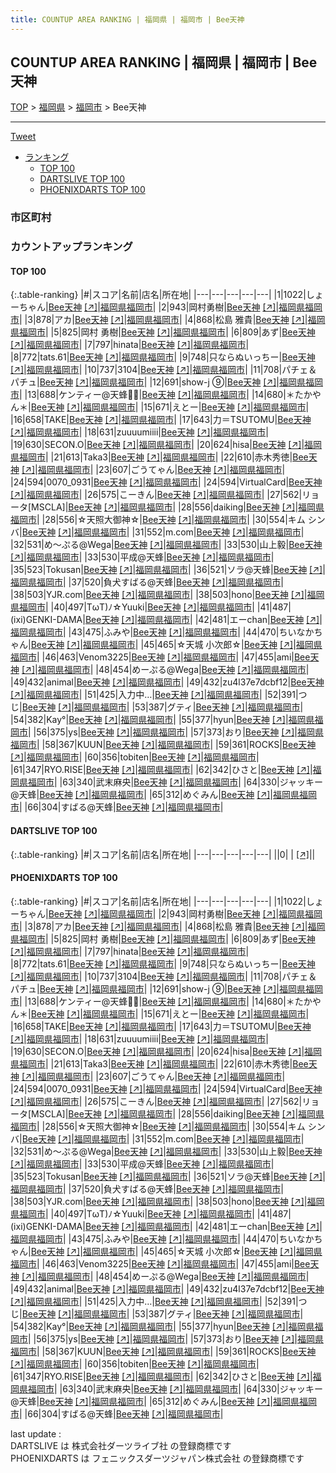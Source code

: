 ```yaml
---
title: COUNTUP AREA RANKING | 福岡県 | 福岡市 | Bee天神
---
```

## COUNTUP AREA RANKING | 福岡県 | 福岡市 | Bee天神

[TOP](/darts/rank/) > [福岡県](/darts/rank/福岡県/) > [福岡市](/darts/rank/福岡県/福岡市/) > Bee天神

___

<a href="https://twitter.com/share?ref_src=twsrc%5Etfw" data-text="COUNTUP AREA RANKING | 福岡県福岡市Bee天神" class="twitter-share-button" data-hashtags="DARTSLIVE,PHOENIXDARTS,darts,ダーツ" data-show-count="false">Tweet</a>

* [ランキング](#カウントアップランキング)
    * [TOP 100](#top-100)
    * [DARTSLIVE TOP 100](#dartslive-top-100)
    * [PHOENIXDARTS TOP 100](#phoenixdarts-top-100)

### 市区町村

<ul>

</ul>

### カウントアップランキング

#### TOP 100



{:.table-ranking}
|#|スコア|名前|店名|所在地|
|---|---|---|---|---|
|1|1022|<span class="rank-name-pd">しょーちゃん</span>|<a href="/darts/rank/shops/89071.html">Bee天神</a> <a href="https://vs.phoenixdarts.com/jp/shop/shopDetailInfo/s_89071?s_seq=89071">[↗]</a>|<a href="/darts/rank/福岡県/福岡市">福岡県福岡市</a>|
|2|943|<span class="rank-name-pd">岡村勇樹</span>|<a href="/darts/rank/shops/89071.html">Bee天神</a> <a href="https://vs.phoenixdarts.com/jp/shop/shopDetailInfo/s_89071?s_seq=89071">[↗]</a>|<a href="/darts/rank/福岡県/福岡市">福岡県福岡市</a>|
|3|878|<span class="rank-name-pd">アカ</span>|<a href="/darts/rank/shops/89071.html">Bee天神</a> <a href="https://vs.phoenixdarts.com/jp/shop/shopDetailInfo/s_89071?s_seq=89071">[↗]</a>|<a href="/darts/rank/福岡県/福岡市">福岡県福岡市</a>|
|4|868|<span class="rank-name-pd">松島 雅貴</span>|<a href="/darts/rank/shops/89071.html">Bee天神</a> <a href="https://vs.phoenixdarts.com/jp/shop/shopDetailInfo/s_89071?s_seq=89071">[↗]</a>|<a href="/darts/rank/福岡県/福岡市">福岡県福岡市</a>|
|5|825|<span class="rank-name-pd">岡村 勇樹</span>|<a href="/darts/rank/shops/89071.html">Bee天神</a> <a href="https://vs.phoenixdarts.com/jp/shop/shopDetailInfo/s_89071?s_seq=89071">[↗]</a>|<a href="/darts/rank/福岡県/福岡市">福岡県福岡市</a>|
|6|809|<span class="rank-name-pd">あず</span>|<a href="/darts/rank/shops/89071.html">Bee天神</a> <a href="https://vs.phoenixdarts.com/jp/shop/shopDetailInfo/s_89071?s_seq=89071">[↗]</a>|<a href="/darts/rank/福岡県/福岡市">福岡県福岡市</a>|
|7|797|<span class="rank-name-pd">hinata</span>|<a href="/darts/rank/shops/89071.html">Bee天神</a> <a href="https://vs.phoenixdarts.com/jp/shop/shopDetailInfo/s_89071?s_seq=89071">[↗]</a>|<a href="/darts/rank/福岡県/福岡市">福岡県福岡市</a>|
|8|772|<span class="rank-name-pd">tats.61</span>|<a href="/darts/rank/shops/89071.html">Bee天神</a> <a href="https://vs.phoenixdarts.com/jp/shop/shopDetailInfo/s_89071?s_seq=89071">[↗]</a>|<a href="/darts/rank/福岡県/福岡市">福岡県福岡市</a>|
|9|748|<span class="rank-name-pd">只ならぬいっちー</span>|<a href="/darts/rank/shops/89071.html">Bee天神</a> <a href="https://vs.phoenixdarts.com/jp/shop/shopDetailInfo/s_89071?s_seq=89071">[↗]</a>|<a href="/darts/rank/福岡県/福岡市">福岡県福岡市</a>|
|10|737|<span class="rank-name-pd">3104</span>|<a href="/darts/rank/shops/89071.html">Bee天神</a> <a href="https://vs.phoenixdarts.com/jp/shop/shopDetailInfo/s_89071?s_seq=89071">[↗]</a>|<a href="/darts/rank/福岡県/福岡市">福岡県福岡市</a>|
|11|708|<span class="rank-name-pd">パチェ＆パチュ</span>|<a href="/darts/rank/shops/89071.html">Bee天神</a> <a href="https://vs.phoenixdarts.com/jp/shop/shopDetailInfo/s_89071?s_seq=89071">[↗]</a>|<a href="/darts/rank/福岡県/福岡市">福岡県福岡市</a>|
|12|691|<span class="rank-name-pd">show-j ⑨</span>|<a href="/darts/rank/shops/89071.html">Bee天神</a> <a href="https://vs.phoenixdarts.com/jp/shop/shopDetailInfo/s_89071?s_seq=89071">[↗]</a>|<a href="/darts/rank/福岡県/福岡市">福岡県福岡市</a>|
|13|688|<span class="rank-name-pd">ケンティー@天蜂🐝🍯</span>|<a href="/darts/rank/shops/89071.html">Bee天神</a> <a href="https://vs.phoenixdarts.com/jp/shop/shopDetailInfo/s_89071?s_seq=89071">[↗]</a>|<a href="/darts/rank/福岡県/福岡市">福岡県福岡市</a>|
|14|680|<span class="rank-name-pd">＊たかやん＊</span>|<a href="/darts/rank/shops/89071.html">Bee天神</a> <a href="https://vs.phoenixdarts.com/jp/shop/shopDetailInfo/s_89071?s_seq=89071">[↗]</a>|<a href="/darts/rank/福岡県/福岡市">福岡県福岡市</a>|
|15|671|<span class="rank-name-pd">えとー</span>|<a href="/darts/rank/shops/89071.html">Bee天神</a> <a href="https://vs.phoenixdarts.com/jp/shop/shopDetailInfo/s_89071?s_seq=89071">[↗]</a>|<a href="/darts/rank/福岡県/福岡市">福岡県福岡市</a>|
|16|658|<span class="rank-name-pd">TAKE</span>|<a href="/darts/rank/shops/89071.html">Bee天神</a> <a href="https://vs.phoenixdarts.com/jp/shop/shopDetailInfo/s_89071?s_seq=89071">[↗]</a>|<a href="/darts/rank/福岡県/福岡市">福岡県福岡市</a>|
|17|643|<span class="rank-name-pd">力＝TSUTOMU</span>|<a href="/darts/rank/shops/89071.html">Bee天神</a> <a href="https://vs.phoenixdarts.com/jp/shop/shopDetailInfo/s_89071?s_seq=89071">[↗]</a>|<a href="/darts/rank/福岡県/福岡市">福岡県福岡市</a>|
|18|631|<span class="rank-name-pd">zuuuumiiii</span>|<a href="/darts/rank/shops/89071.html">Bee天神</a> <a href="https://vs.phoenixdarts.com/jp/shop/shopDetailInfo/s_89071?s_seq=89071">[↗]</a>|<a href="/darts/rank/福岡県/福岡市">福岡県福岡市</a>|
|19|630|<span class="rank-name-pd">SECON.O</span>|<a href="/darts/rank/shops/89071.html">Bee天神</a> <a href="https://vs.phoenixdarts.com/jp/shop/shopDetailInfo/s_89071?s_seq=89071">[↗]</a>|<a href="/darts/rank/福岡県/福岡市">福岡県福岡市</a>|
|20|624|<span class="rank-name-pd">hisa</span>|<a href="/darts/rank/shops/89071.html">Bee天神</a> <a href="https://vs.phoenixdarts.com/jp/shop/shopDetailInfo/s_89071?s_seq=89071">[↗]</a>|<a href="/darts/rank/福岡県/福岡市">福岡県福岡市</a>|
|21|613|<span class="rank-name-pd">Taka3</span>|<a href="/darts/rank/shops/89071.html">Bee天神</a> <a href="https://vs.phoenixdarts.com/jp/shop/shopDetailInfo/s_89071?s_seq=89071">[↗]</a>|<a href="/darts/rank/福岡県/福岡市">福岡県福岡市</a>|
|22|610|<span class="rank-name-pd">赤木秀徳</span>|<a href="/darts/rank/shops/89071.html">Bee天神</a> <a href="https://vs.phoenixdarts.com/jp/shop/shopDetailInfo/s_89071?s_seq=89071">[↗]</a>|<a href="/darts/rank/福岡県/福岡市">福岡県福岡市</a>|
|23|607|<span class="rank-name-pd">ごうてゃん</span>|<a href="/darts/rank/shops/89071.html">Bee天神</a> <a href="https://vs.phoenixdarts.com/jp/shop/shopDetailInfo/s_89071?s_seq=89071">[↗]</a>|<a href="/darts/rank/福岡県/福岡市">福岡県福岡市</a>|
|24|594|<span class="rank-name-pd">0070_0931</span>|<a href="/darts/rank/shops/89071.html">Bee天神</a> <a href="https://vs.phoenixdarts.com/jp/shop/shopDetailInfo/s_89071?s_seq=89071">[↗]</a>|<a href="/darts/rank/福岡県/福岡市">福岡県福岡市</a>|
|24|594|<span class="rank-name-pd">VirtualCard</span>|<a href="/darts/rank/shops/89071.html">Bee天神</a> <a href="https://vs.phoenixdarts.com/jp/shop/shopDetailInfo/s_89071?s_seq=89071">[↗]</a>|<a href="/darts/rank/福岡県/福岡市">福岡県福岡市</a>|
|26|575|<span class="rank-name-pd">こーきん</span>|<a href="/darts/rank/shops/89071.html">Bee天神</a> <a href="https://vs.phoenixdarts.com/jp/shop/shopDetailInfo/s_89071?s_seq=89071">[↗]</a>|<a href="/darts/rank/福岡県/福岡市">福岡県福岡市</a>|
|27|562|<span class="rank-name-pd">リョータ[MSCLA]</span>|<a href="/darts/rank/shops/89071.html">Bee天神</a> <a href="https://vs.phoenixdarts.com/jp/shop/shopDetailInfo/s_89071?s_seq=89071">[↗]</a>|<a href="/darts/rank/福岡県/福岡市">福岡県福岡市</a>|
|28|556|<span class="rank-name-pd">daiking</span>|<a href="/darts/rank/shops/89071.html">Bee天神</a> <a href="https://vs.phoenixdarts.com/jp/shop/shopDetailInfo/s_89071?s_seq=89071">[↗]</a>|<a href="/darts/rank/福岡県/福岡市">福岡県福岡市</a>|
|28|556|<span class="rank-name-pd">☆天照大御神☆</span>|<a href="/darts/rank/shops/89071.html">Bee天神</a> <a href="https://vs.phoenixdarts.com/jp/shop/shopDetailInfo/s_89071?s_seq=89071">[↗]</a>|<a href="/darts/rank/福岡県/福岡市">福岡県福岡市</a>|
|30|554|<span class="rank-name-pd">キム シンバ</span>|<a href="/darts/rank/shops/89071.html">Bee天神</a> <a href="https://vs.phoenixdarts.com/jp/shop/shopDetailInfo/s_89071?s_seq=89071">[↗]</a>|<a href="/darts/rank/福岡県/福岡市">福岡県福岡市</a>|
|31|552|<span class="rank-name-pd">m.com</span>|<a href="/darts/rank/shops/89071.html">Bee天神</a> <a href="https://vs.phoenixdarts.com/jp/shop/shopDetailInfo/s_89071?s_seq=89071">[↗]</a>|<a href="/darts/rank/福岡県/福岡市">福岡県福岡市</a>|
|32|531|<span class="rank-name-pd">め〜ぷる@Wega</span>|<a href="/darts/rank/shops/89071.html">Bee天神</a> <a href="https://vs.phoenixdarts.com/jp/shop/shopDetailInfo/s_89071?s_seq=89071">[↗]</a>|<a href="/darts/rank/福岡県/福岡市">福岡県福岡市</a>|
|33|530|<span class="rank-name-pd">山上毅</span>|<a href="/darts/rank/shops/89071.html">Bee天神</a> <a href="https://vs.phoenixdarts.com/jp/shop/shopDetailInfo/s_89071?s_seq=89071">[↗]</a>|<a href="/darts/rank/福岡県/福岡市">福岡県福岡市</a>|
|33|530|<span class="rank-name-pd">平成@天蜂</span>|<a href="/darts/rank/shops/89071.html">Bee天神</a> <a href="https://vs.phoenixdarts.com/jp/shop/shopDetailInfo/s_89071?s_seq=89071">[↗]</a>|<a href="/darts/rank/福岡県/福岡市">福岡県福岡市</a>|
|35|523|<span class="rank-name-pd">Tokusan</span>|<a href="/darts/rank/shops/89071.html">Bee天神</a> <a href="https://vs.phoenixdarts.com/jp/shop/shopDetailInfo/s_89071?s_seq=89071">[↗]</a>|<a href="/darts/rank/福岡県/福岡市">福岡県福岡市</a>|
|36|521|<span class="rank-name-pd">ソラ@天蜂</span>|<a href="/darts/rank/shops/89071.html">Bee天神</a> <a href="https://vs.phoenixdarts.com/jp/shop/shopDetailInfo/s_89071?s_seq=89071">[↗]</a>|<a href="/darts/rank/福岡県/福岡市">福岡県福岡市</a>|
|37|520|<span class="rank-name-pd">負犬すばる@天蜂</span>|<a href="/darts/rank/shops/89071.html">Bee天神</a> <a href="https://vs.phoenixdarts.com/jp/shop/shopDetailInfo/s_89071?s_seq=89071">[↗]</a>|<a href="/darts/rank/福岡県/福岡市">福岡県福岡市</a>|
|38|503|<span class="rank-name-pd">YJR.com</span>|<a href="/darts/rank/shops/89071.html">Bee天神</a> <a href="https://vs.phoenixdarts.com/jp/shop/shopDetailInfo/s_89071?s_seq=89071">[↗]</a>|<a href="/darts/rank/福岡県/福岡市">福岡県福岡市</a>|
|38|503|<span class="rank-name-pd">hono</span>|<a href="/darts/rank/shops/89071.html">Bee天神</a> <a href="https://vs.phoenixdarts.com/jp/shop/shopDetailInfo/s_89071?s_seq=89071">[↗]</a>|<a href="/darts/rank/福岡県/福岡市">福岡県福岡市</a>|
|40|497|<span class="rank-name-pd">TωT)ﾉ☆Yuuki</span>|<a href="/darts/rank/shops/89071.html">Bee天神</a> <a href="https://vs.phoenixdarts.com/jp/shop/shopDetailInfo/s_89071?s_seq=89071">[↗]</a>|<a href="/darts/rank/福岡県/福岡市">福岡県福岡市</a>|
|41|487|<span class="rank-name-pd">(ixi)GENKI-DAMA</span>|<a href="/darts/rank/shops/89071.html">Bee天神</a> <a href="https://vs.phoenixdarts.com/jp/shop/shopDetailInfo/s_89071?s_seq=89071">[↗]</a>|<a href="/darts/rank/福岡県/福岡市">福岡県福岡市</a>|
|42|481|<span class="rank-name-pd">エーchan</span>|<a href="/darts/rank/shops/89071.html">Bee天神</a> <a href="https://vs.phoenixdarts.com/jp/shop/shopDetailInfo/s_89071?s_seq=89071">[↗]</a>|<a href="/darts/rank/福岡県/福岡市">福岡県福岡市</a>|
|43|475|<span class="rank-name-pd">ふみや</span>|<a href="/darts/rank/shops/89071.html">Bee天神</a> <a href="https://vs.phoenixdarts.com/jp/shop/shopDetailInfo/s_89071?s_seq=89071">[↗]</a>|<a href="/darts/rank/福岡県/福岡市">福岡県福岡市</a>|
|44|470|<span class="rank-name-pd">ちいなかちゃん</span>|<a href="/darts/rank/shops/89071.html">Bee天神</a> <a href="https://vs.phoenixdarts.com/jp/shop/shopDetailInfo/s_89071?s_seq=89071">[↗]</a>|<a href="/darts/rank/福岡県/福岡市">福岡県福岡市</a>|
|45|465|<span class="rank-name-pd">☆天城  小次郎☆</span>|<a href="/darts/rank/shops/89071.html">Bee天神</a> <a href="https://vs.phoenixdarts.com/jp/shop/shopDetailInfo/s_89071?s_seq=89071">[↗]</a>|<a href="/darts/rank/福岡県/福岡市">福岡県福岡市</a>|
|46|463|<span class="rank-name-pd">Venom3225</span>|<a href="/darts/rank/shops/89071.html">Bee天神</a> <a href="https://vs.phoenixdarts.com/jp/shop/shopDetailInfo/s_89071?s_seq=89071">[↗]</a>|<a href="/darts/rank/福岡県/福岡市">福岡県福岡市</a>|
|47|455|<span class="rank-name-pd">ami</span>|<a href="/darts/rank/shops/89071.html">Bee天神</a> <a href="https://vs.phoenixdarts.com/jp/shop/shopDetailInfo/s_89071?s_seq=89071">[↗]</a>|<a href="/darts/rank/福岡県/福岡市">福岡県福岡市</a>|
|48|454|<span class="rank-name-pd">めーぷる@Wega</span>|<a href="/darts/rank/shops/89071.html">Bee天神</a> <a href="https://vs.phoenixdarts.com/jp/shop/shopDetailInfo/s_89071?s_seq=89071">[↗]</a>|<a href="/darts/rank/福岡県/福岡市">福岡県福岡市</a>|
|49|432|<span class="rank-name-pd">animal</span>|<a href="/darts/rank/shops/89071.html">Bee天神</a> <a href="https://vs.phoenixdarts.com/jp/shop/shopDetailInfo/s_89071?s_seq=89071">[↗]</a>|<a href="/darts/rank/福岡県/福岡市">福岡県福岡市</a>|
|49|432|<span class="rank-name-pd">zu4l37e7dcbf12</span>|<a href="/darts/rank/shops/89071.html">Bee天神</a> <a href="https://vs.phoenixdarts.com/jp/shop/shopDetailInfo/s_89071?s_seq=89071">[↗]</a>|<a href="/darts/rank/福岡県/福岡市">福岡県福岡市</a>|
|51|425|<span class="rank-name-pd">入力中…</span>|<a href="/darts/rank/shops/89071.html">Bee天神</a> <a href="https://vs.phoenixdarts.com/jp/shop/shopDetailInfo/s_89071?s_seq=89071">[↗]</a>|<a href="/darts/rank/福岡県/福岡市">福岡県福岡市</a>|
|52|391|<span class="rank-name-pd">つじ</span>|<a href="/darts/rank/shops/89071.html">Bee天神</a> <a href="https://vs.phoenixdarts.com/jp/shop/shopDetailInfo/s_89071?s_seq=89071">[↗]</a>|<a href="/darts/rank/福岡県/福岡市">福岡県福岡市</a>|
|53|387|<span class="rank-name-pd">グティ</span>|<a href="/darts/rank/shops/89071.html">Bee天神</a> <a href="https://vs.phoenixdarts.com/jp/shop/shopDetailInfo/s_89071?s_seq=89071">[↗]</a>|<a href="/darts/rank/福岡県/福岡市">福岡県福岡市</a>|
|54|382|<span class="rank-name-pd">Kay°</span>|<a href="/darts/rank/shops/89071.html">Bee天神</a> <a href="https://vs.phoenixdarts.com/jp/shop/shopDetailInfo/s_89071?s_seq=89071">[↗]</a>|<a href="/darts/rank/福岡県/福岡市">福岡県福岡市</a>|
|55|377|<span class="rank-name-pd">hyun</span>|<a href="/darts/rank/shops/89071.html">Bee天神</a> <a href="https://vs.phoenixdarts.com/jp/shop/shopDetailInfo/s_89071?s_seq=89071">[↗]</a>|<a href="/darts/rank/福岡県/福岡市">福岡県福岡市</a>|
|56|375|<span class="rank-name-pd">ys</span>|<a href="/darts/rank/shops/89071.html">Bee天神</a> <a href="https://vs.phoenixdarts.com/jp/shop/shopDetailInfo/s_89071?s_seq=89071">[↗]</a>|<a href="/darts/rank/福岡県/福岡市">福岡県福岡市</a>|
|57|373|<span class="rank-name-pd">おり</span>|<a href="/darts/rank/shops/89071.html">Bee天神</a> <a href="https://vs.phoenixdarts.com/jp/shop/shopDetailInfo/s_89071?s_seq=89071">[↗]</a>|<a href="/darts/rank/福岡県/福岡市">福岡県福岡市</a>|
|58|367|<span class="rank-name-pd">KUUN</span>|<a href="/darts/rank/shops/89071.html">Bee天神</a> <a href="https://vs.phoenixdarts.com/jp/shop/shopDetailInfo/s_89071?s_seq=89071">[↗]</a>|<a href="/darts/rank/福岡県/福岡市">福岡県福岡市</a>|
|59|361|<span class="rank-name-pd">ROCKS</span>|<a href="/darts/rank/shops/89071.html">Bee天神</a> <a href="https://vs.phoenixdarts.com/jp/shop/shopDetailInfo/s_89071?s_seq=89071">[↗]</a>|<a href="/darts/rank/福岡県/福岡市">福岡県福岡市</a>|
|60|356|<span class="rank-name-pd">tobiten</span>|<a href="/darts/rank/shops/89071.html">Bee天神</a> <a href="https://vs.phoenixdarts.com/jp/shop/shopDetailInfo/s_89071?s_seq=89071">[↗]</a>|<a href="/darts/rank/福岡県/福岡市">福岡県福岡市</a>|
|61|347|<span class="rank-name-pd">RYO.RISE</span>|<a href="/darts/rank/shops/89071.html">Bee天神</a> <a href="https://vs.phoenixdarts.com/jp/shop/shopDetailInfo/s_89071?s_seq=89071">[↗]</a>|<a href="/darts/rank/福岡県/福岡市">福岡県福岡市</a>|
|62|342|<span class="rank-name-pd">ひさと</span>|<a href="/darts/rank/shops/89071.html">Bee天神</a> <a href="https://vs.phoenixdarts.com/jp/shop/shopDetailInfo/s_89071?s_seq=89071">[↗]</a>|<a href="/darts/rank/福岡県/福岡市">福岡県福岡市</a>|
|63|340|<span class="rank-name-pd">武末麻央</span>|<a href="/darts/rank/shops/89071.html">Bee天神</a> <a href="https://vs.phoenixdarts.com/jp/shop/shopDetailInfo/s_89071?s_seq=89071">[↗]</a>|<a href="/darts/rank/福岡県/福岡市">福岡県福岡市</a>|
|64|330|<span class="rank-name-pd">ジャッキー@天蜂</span>|<a href="/darts/rank/shops/89071.html">Bee天神</a> <a href="https://vs.phoenixdarts.com/jp/shop/shopDetailInfo/s_89071?s_seq=89071">[↗]</a>|<a href="/darts/rank/福岡県/福岡市">福岡県福岡市</a>|
|65|312|<span class="rank-name-pd">めぐみん</span>|<a href="/darts/rank/shops/89071.html">Bee天神</a> <a href="https://vs.phoenixdarts.com/jp/shop/shopDetailInfo/s_89071?s_seq=89071">[↗]</a>|<a href="/darts/rank/福岡県/福岡市">福岡県福岡市</a>|
|66|304|<span class="rank-name-pd">すばる@天蜂</span>|<a href="/darts/rank/shops/89071.html">Bee天神</a> <a href="https://vs.phoenixdarts.com/jp/shop/shopDetailInfo/s_89071?s_seq=89071">[↗]</a>|<a href="/darts/rank/福岡県/福岡市">福岡県福岡市</a>|


#### DARTSLIVE TOP 100



{:.table-ranking}
|#|スコア|名前|店名|所在地|
|---|---|---|---|---|
||0|<span class="rank-name-dl"> </span>|<a href="/darts/rank/shops/.html"></a> <a href="">[↗]</a>|<a href="/darts/rank//"></a>|


#### PHOENIXDARTS TOP 100



{:.table-ranking}
|#|スコア|名前|店名|所在地|
|---|---|---|---|---|
|1|1022|<span class="rank-name-pd">しょーちゃん</span>|<a href="/darts/rank/shops/89071.html">Bee天神</a> <a href="https://vs.phoenixdarts.com/jp/shop/shopDetailInfo/s_89071?s_seq=89071">[↗]</a>|<a href="/darts/rank/福岡県/福岡市">福岡県福岡市</a>|
|2|943|<span class="rank-name-pd">岡村勇樹</span>|<a href="/darts/rank/shops/89071.html">Bee天神</a> <a href="https://vs.phoenixdarts.com/jp/shop/shopDetailInfo/s_89071?s_seq=89071">[↗]</a>|<a href="/darts/rank/福岡県/福岡市">福岡県福岡市</a>|
|3|878|<span class="rank-name-pd">アカ</span>|<a href="/darts/rank/shops/89071.html">Bee天神</a> <a href="https://vs.phoenixdarts.com/jp/shop/shopDetailInfo/s_89071?s_seq=89071">[↗]</a>|<a href="/darts/rank/福岡県/福岡市">福岡県福岡市</a>|
|4|868|<span class="rank-name-pd">松島 雅貴</span>|<a href="/darts/rank/shops/89071.html">Bee天神</a> <a href="https://vs.phoenixdarts.com/jp/shop/shopDetailInfo/s_89071?s_seq=89071">[↗]</a>|<a href="/darts/rank/福岡県/福岡市">福岡県福岡市</a>|
|5|825|<span class="rank-name-pd">岡村 勇樹</span>|<a href="/darts/rank/shops/89071.html">Bee天神</a> <a href="https://vs.phoenixdarts.com/jp/shop/shopDetailInfo/s_89071?s_seq=89071">[↗]</a>|<a href="/darts/rank/福岡県/福岡市">福岡県福岡市</a>|
|6|809|<span class="rank-name-pd">あず</span>|<a href="/darts/rank/shops/89071.html">Bee天神</a> <a href="https://vs.phoenixdarts.com/jp/shop/shopDetailInfo/s_89071?s_seq=89071">[↗]</a>|<a href="/darts/rank/福岡県/福岡市">福岡県福岡市</a>|
|7|797|<span class="rank-name-pd">hinata</span>|<a href="/darts/rank/shops/89071.html">Bee天神</a> <a href="https://vs.phoenixdarts.com/jp/shop/shopDetailInfo/s_89071?s_seq=89071">[↗]</a>|<a href="/darts/rank/福岡県/福岡市">福岡県福岡市</a>|
|8|772|<span class="rank-name-pd">tats.61</span>|<a href="/darts/rank/shops/89071.html">Bee天神</a> <a href="https://vs.phoenixdarts.com/jp/shop/shopDetailInfo/s_89071?s_seq=89071">[↗]</a>|<a href="/darts/rank/福岡県/福岡市">福岡県福岡市</a>|
|9|748|<span class="rank-name-pd">只ならぬいっちー</span>|<a href="/darts/rank/shops/89071.html">Bee天神</a> <a href="https://vs.phoenixdarts.com/jp/shop/shopDetailInfo/s_89071?s_seq=89071">[↗]</a>|<a href="/darts/rank/福岡県/福岡市">福岡県福岡市</a>|
|10|737|<span class="rank-name-pd">3104</span>|<a href="/darts/rank/shops/89071.html">Bee天神</a> <a href="https://vs.phoenixdarts.com/jp/shop/shopDetailInfo/s_89071?s_seq=89071">[↗]</a>|<a href="/darts/rank/福岡県/福岡市">福岡県福岡市</a>|
|11|708|<span class="rank-name-pd">パチェ＆パチュ</span>|<a href="/darts/rank/shops/89071.html">Bee天神</a> <a href="https://vs.phoenixdarts.com/jp/shop/shopDetailInfo/s_89071?s_seq=89071">[↗]</a>|<a href="/darts/rank/福岡県/福岡市">福岡県福岡市</a>|
|12|691|<span class="rank-name-pd">show-j ⑨</span>|<a href="/darts/rank/shops/89071.html">Bee天神</a> <a href="https://vs.phoenixdarts.com/jp/shop/shopDetailInfo/s_89071?s_seq=89071">[↗]</a>|<a href="/darts/rank/福岡県/福岡市">福岡県福岡市</a>|
|13|688|<span class="rank-name-pd">ケンティー@天蜂🐝🍯</span>|<a href="/darts/rank/shops/89071.html">Bee天神</a> <a href="https://vs.phoenixdarts.com/jp/shop/shopDetailInfo/s_89071?s_seq=89071">[↗]</a>|<a href="/darts/rank/福岡県/福岡市">福岡県福岡市</a>|
|14|680|<span class="rank-name-pd">＊たかやん＊</span>|<a href="/darts/rank/shops/89071.html">Bee天神</a> <a href="https://vs.phoenixdarts.com/jp/shop/shopDetailInfo/s_89071?s_seq=89071">[↗]</a>|<a href="/darts/rank/福岡県/福岡市">福岡県福岡市</a>|
|15|671|<span class="rank-name-pd">えとー</span>|<a href="/darts/rank/shops/89071.html">Bee天神</a> <a href="https://vs.phoenixdarts.com/jp/shop/shopDetailInfo/s_89071?s_seq=89071">[↗]</a>|<a href="/darts/rank/福岡県/福岡市">福岡県福岡市</a>|
|16|658|<span class="rank-name-pd">TAKE</span>|<a href="/darts/rank/shops/89071.html">Bee天神</a> <a href="https://vs.phoenixdarts.com/jp/shop/shopDetailInfo/s_89071?s_seq=89071">[↗]</a>|<a href="/darts/rank/福岡県/福岡市">福岡県福岡市</a>|
|17|643|<span class="rank-name-pd">力＝TSUTOMU</span>|<a href="/darts/rank/shops/89071.html">Bee天神</a> <a href="https://vs.phoenixdarts.com/jp/shop/shopDetailInfo/s_89071?s_seq=89071">[↗]</a>|<a href="/darts/rank/福岡県/福岡市">福岡県福岡市</a>|
|18|631|<span class="rank-name-pd">zuuuumiiii</span>|<a href="/darts/rank/shops/89071.html">Bee天神</a> <a href="https://vs.phoenixdarts.com/jp/shop/shopDetailInfo/s_89071?s_seq=89071">[↗]</a>|<a href="/darts/rank/福岡県/福岡市">福岡県福岡市</a>|
|19|630|<span class="rank-name-pd">SECON.O</span>|<a href="/darts/rank/shops/89071.html">Bee天神</a> <a href="https://vs.phoenixdarts.com/jp/shop/shopDetailInfo/s_89071?s_seq=89071">[↗]</a>|<a href="/darts/rank/福岡県/福岡市">福岡県福岡市</a>|
|20|624|<span class="rank-name-pd">hisa</span>|<a href="/darts/rank/shops/89071.html">Bee天神</a> <a href="https://vs.phoenixdarts.com/jp/shop/shopDetailInfo/s_89071?s_seq=89071">[↗]</a>|<a href="/darts/rank/福岡県/福岡市">福岡県福岡市</a>|
|21|613|<span class="rank-name-pd">Taka3</span>|<a href="/darts/rank/shops/89071.html">Bee天神</a> <a href="https://vs.phoenixdarts.com/jp/shop/shopDetailInfo/s_89071?s_seq=89071">[↗]</a>|<a href="/darts/rank/福岡県/福岡市">福岡県福岡市</a>|
|22|610|<span class="rank-name-pd">赤木秀徳</span>|<a href="/darts/rank/shops/89071.html">Bee天神</a> <a href="https://vs.phoenixdarts.com/jp/shop/shopDetailInfo/s_89071?s_seq=89071">[↗]</a>|<a href="/darts/rank/福岡県/福岡市">福岡県福岡市</a>|
|23|607|<span class="rank-name-pd">ごうてゃん</span>|<a href="/darts/rank/shops/89071.html">Bee天神</a> <a href="https://vs.phoenixdarts.com/jp/shop/shopDetailInfo/s_89071?s_seq=89071">[↗]</a>|<a href="/darts/rank/福岡県/福岡市">福岡県福岡市</a>|
|24|594|<span class="rank-name-pd">0070_0931</span>|<a href="/darts/rank/shops/89071.html">Bee天神</a> <a href="https://vs.phoenixdarts.com/jp/shop/shopDetailInfo/s_89071?s_seq=89071">[↗]</a>|<a href="/darts/rank/福岡県/福岡市">福岡県福岡市</a>|
|24|594|<span class="rank-name-pd">VirtualCard</span>|<a href="/darts/rank/shops/89071.html">Bee天神</a> <a href="https://vs.phoenixdarts.com/jp/shop/shopDetailInfo/s_89071?s_seq=89071">[↗]</a>|<a href="/darts/rank/福岡県/福岡市">福岡県福岡市</a>|
|26|575|<span class="rank-name-pd">こーきん</span>|<a href="/darts/rank/shops/89071.html">Bee天神</a> <a href="https://vs.phoenixdarts.com/jp/shop/shopDetailInfo/s_89071?s_seq=89071">[↗]</a>|<a href="/darts/rank/福岡県/福岡市">福岡県福岡市</a>|
|27|562|<span class="rank-name-pd">リョータ[MSCLA]</span>|<a href="/darts/rank/shops/89071.html">Bee天神</a> <a href="https://vs.phoenixdarts.com/jp/shop/shopDetailInfo/s_89071?s_seq=89071">[↗]</a>|<a href="/darts/rank/福岡県/福岡市">福岡県福岡市</a>|
|28|556|<span class="rank-name-pd">daiking</span>|<a href="/darts/rank/shops/89071.html">Bee天神</a> <a href="https://vs.phoenixdarts.com/jp/shop/shopDetailInfo/s_89071?s_seq=89071">[↗]</a>|<a href="/darts/rank/福岡県/福岡市">福岡県福岡市</a>|
|28|556|<span class="rank-name-pd">☆天照大御神☆</span>|<a href="/darts/rank/shops/89071.html">Bee天神</a> <a href="https://vs.phoenixdarts.com/jp/shop/shopDetailInfo/s_89071?s_seq=89071">[↗]</a>|<a href="/darts/rank/福岡県/福岡市">福岡県福岡市</a>|
|30|554|<span class="rank-name-pd">キム シンバ</span>|<a href="/darts/rank/shops/89071.html">Bee天神</a> <a href="https://vs.phoenixdarts.com/jp/shop/shopDetailInfo/s_89071?s_seq=89071">[↗]</a>|<a href="/darts/rank/福岡県/福岡市">福岡県福岡市</a>|
|31|552|<span class="rank-name-pd">m.com</span>|<a href="/darts/rank/shops/89071.html">Bee天神</a> <a href="https://vs.phoenixdarts.com/jp/shop/shopDetailInfo/s_89071?s_seq=89071">[↗]</a>|<a href="/darts/rank/福岡県/福岡市">福岡県福岡市</a>|
|32|531|<span class="rank-name-pd">め〜ぷる@Wega</span>|<a href="/darts/rank/shops/89071.html">Bee天神</a> <a href="https://vs.phoenixdarts.com/jp/shop/shopDetailInfo/s_89071?s_seq=89071">[↗]</a>|<a href="/darts/rank/福岡県/福岡市">福岡県福岡市</a>|
|33|530|<span class="rank-name-pd">山上毅</span>|<a href="/darts/rank/shops/89071.html">Bee天神</a> <a href="https://vs.phoenixdarts.com/jp/shop/shopDetailInfo/s_89071?s_seq=89071">[↗]</a>|<a href="/darts/rank/福岡県/福岡市">福岡県福岡市</a>|
|33|530|<span class="rank-name-pd">平成@天蜂</span>|<a href="/darts/rank/shops/89071.html">Bee天神</a> <a href="https://vs.phoenixdarts.com/jp/shop/shopDetailInfo/s_89071?s_seq=89071">[↗]</a>|<a href="/darts/rank/福岡県/福岡市">福岡県福岡市</a>|
|35|523|<span class="rank-name-pd">Tokusan</span>|<a href="/darts/rank/shops/89071.html">Bee天神</a> <a href="https://vs.phoenixdarts.com/jp/shop/shopDetailInfo/s_89071?s_seq=89071">[↗]</a>|<a href="/darts/rank/福岡県/福岡市">福岡県福岡市</a>|
|36|521|<span class="rank-name-pd">ソラ@天蜂</span>|<a href="/darts/rank/shops/89071.html">Bee天神</a> <a href="https://vs.phoenixdarts.com/jp/shop/shopDetailInfo/s_89071?s_seq=89071">[↗]</a>|<a href="/darts/rank/福岡県/福岡市">福岡県福岡市</a>|
|37|520|<span class="rank-name-pd">負犬すばる@天蜂</span>|<a href="/darts/rank/shops/89071.html">Bee天神</a> <a href="https://vs.phoenixdarts.com/jp/shop/shopDetailInfo/s_89071?s_seq=89071">[↗]</a>|<a href="/darts/rank/福岡県/福岡市">福岡県福岡市</a>|
|38|503|<span class="rank-name-pd">YJR.com</span>|<a href="/darts/rank/shops/89071.html">Bee天神</a> <a href="https://vs.phoenixdarts.com/jp/shop/shopDetailInfo/s_89071?s_seq=89071">[↗]</a>|<a href="/darts/rank/福岡県/福岡市">福岡県福岡市</a>|
|38|503|<span class="rank-name-pd">hono</span>|<a href="/darts/rank/shops/89071.html">Bee天神</a> <a href="https://vs.phoenixdarts.com/jp/shop/shopDetailInfo/s_89071?s_seq=89071">[↗]</a>|<a href="/darts/rank/福岡県/福岡市">福岡県福岡市</a>|
|40|497|<span class="rank-name-pd">TωT)ﾉ☆Yuuki</span>|<a href="/darts/rank/shops/89071.html">Bee天神</a> <a href="https://vs.phoenixdarts.com/jp/shop/shopDetailInfo/s_89071?s_seq=89071">[↗]</a>|<a href="/darts/rank/福岡県/福岡市">福岡県福岡市</a>|
|41|487|<span class="rank-name-pd">(ixi)GENKI-DAMA</span>|<a href="/darts/rank/shops/89071.html">Bee天神</a> <a href="https://vs.phoenixdarts.com/jp/shop/shopDetailInfo/s_89071?s_seq=89071">[↗]</a>|<a href="/darts/rank/福岡県/福岡市">福岡県福岡市</a>|
|42|481|<span class="rank-name-pd">エーchan</span>|<a href="/darts/rank/shops/89071.html">Bee天神</a> <a href="https://vs.phoenixdarts.com/jp/shop/shopDetailInfo/s_89071?s_seq=89071">[↗]</a>|<a href="/darts/rank/福岡県/福岡市">福岡県福岡市</a>|
|43|475|<span class="rank-name-pd">ふみや</span>|<a href="/darts/rank/shops/89071.html">Bee天神</a> <a href="https://vs.phoenixdarts.com/jp/shop/shopDetailInfo/s_89071?s_seq=89071">[↗]</a>|<a href="/darts/rank/福岡県/福岡市">福岡県福岡市</a>|
|44|470|<span class="rank-name-pd">ちいなかちゃん</span>|<a href="/darts/rank/shops/89071.html">Bee天神</a> <a href="https://vs.phoenixdarts.com/jp/shop/shopDetailInfo/s_89071?s_seq=89071">[↗]</a>|<a href="/darts/rank/福岡県/福岡市">福岡県福岡市</a>|
|45|465|<span class="rank-name-pd">☆天城  小次郎☆</span>|<a href="/darts/rank/shops/89071.html">Bee天神</a> <a href="https://vs.phoenixdarts.com/jp/shop/shopDetailInfo/s_89071?s_seq=89071">[↗]</a>|<a href="/darts/rank/福岡県/福岡市">福岡県福岡市</a>|
|46|463|<span class="rank-name-pd">Venom3225</span>|<a href="/darts/rank/shops/89071.html">Bee天神</a> <a href="https://vs.phoenixdarts.com/jp/shop/shopDetailInfo/s_89071?s_seq=89071">[↗]</a>|<a href="/darts/rank/福岡県/福岡市">福岡県福岡市</a>|
|47|455|<span class="rank-name-pd">ami</span>|<a href="/darts/rank/shops/89071.html">Bee天神</a> <a href="https://vs.phoenixdarts.com/jp/shop/shopDetailInfo/s_89071?s_seq=89071">[↗]</a>|<a href="/darts/rank/福岡県/福岡市">福岡県福岡市</a>|
|48|454|<span class="rank-name-pd">めーぷる@Wega</span>|<a href="/darts/rank/shops/89071.html">Bee天神</a> <a href="https://vs.phoenixdarts.com/jp/shop/shopDetailInfo/s_89071?s_seq=89071">[↗]</a>|<a href="/darts/rank/福岡県/福岡市">福岡県福岡市</a>|
|49|432|<span class="rank-name-pd">animal</span>|<a href="/darts/rank/shops/89071.html">Bee天神</a> <a href="https://vs.phoenixdarts.com/jp/shop/shopDetailInfo/s_89071?s_seq=89071">[↗]</a>|<a href="/darts/rank/福岡県/福岡市">福岡県福岡市</a>|
|49|432|<span class="rank-name-pd">zu4l37e7dcbf12</span>|<a href="/darts/rank/shops/89071.html">Bee天神</a> <a href="https://vs.phoenixdarts.com/jp/shop/shopDetailInfo/s_89071?s_seq=89071">[↗]</a>|<a href="/darts/rank/福岡県/福岡市">福岡県福岡市</a>|
|51|425|<span class="rank-name-pd">入力中…</span>|<a href="/darts/rank/shops/89071.html">Bee天神</a> <a href="https://vs.phoenixdarts.com/jp/shop/shopDetailInfo/s_89071?s_seq=89071">[↗]</a>|<a href="/darts/rank/福岡県/福岡市">福岡県福岡市</a>|
|52|391|<span class="rank-name-pd">つじ</span>|<a href="/darts/rank/shops/89071.html">Bee天神</a> <a href="https://vs.phoenixdarts.com/jp/shop/shopDetailInfo/s_89071?s_seq=89071">[↗]</a>|<a href="/darts/rank/福岡県/福岡市">福岡県福岡市</a>|
|53|387|<span class="rank-name-pd">グティ</span>|<a href="/darts/rank/shops/89071.html">Bee天神</a> <a href="https://vs.phoenixdarts.com/jp/shop/shopDetailInfo/s_89071?s_seq=89071">[↗]</a>|<a href="/darts/rank/福岡県/福岡市">福岡県福岡市</a>|
|54|382|<span class="rank-name-pd">Kay°</span>|<a href="/darts/rank/shops/89071.html">Bee天神</a> <a href="https://vs.phoenixdarts.com/jp/shop/shopDetailInfo/s_89071?s_seq=89071">[↗]</a>|<a href="/darts/rank/福岡県/福岡市">福岡県福岡市</a>|
|55|377|<span class="rank-name-pd">hyun</span>|<a href="/darts/rank/shops/89071.html">Bee天神</a> <a href="https://vs.phoenixdarts.com/jp/shop/shopDetailInfo/s_89071?s_seq=89071">[↗]</a>|<a href="/darts/rank/福岡県/福岡市">福岡県福岡市</a>|
|56|375|<span class="rank-name-pd">ys</span>|<a href="/darts/rank/shops/89071.html">Bee天神</a> <a href="https://vs.phoenixdarts.com/jp/shop/shopDetailInfo/s_89071?s_seq=89071">[↗]</a>|<a href="/darts/rank/福岡県/福岡市">福岡県福岡市</a>|
|57|373|<span class="rank-name-pd">おり</span>|<a href="/darts/rank/shops/89071.html">Bee天神</a> <a href="https://vs.phoenixdarts.com/jp/shop/shopDetailInfo/s_89071?s_seq=89071">[↗]</a>|<a href="/darts/rank/福岡県/福岡市">福岡県福岡市</a>|
|58|367|<span class="rank-name-pd">KUUN</span>|<a href="/darts/rank/shops/89071.html">Bee天神</a> <a href="https://vs.phoenixdarts.com/jp/shop/shopDetailInfo/s_89071?s_seq=89071">[↗]</a>|<a href="/darts/rank/福岡県/福岡市">福岡県福岡市</a>|
|59|361|<span class="rank-name-pd">ROCKS</span>|<a href="/darts/rank/shops/89071.html">Bee天神</a> <a href="https://vs.phoenixdarts.com/jp/shop/shopDetailInfo/s_89071?s_seq=89071">[↗]</a>|<a href="/darts/rank/福岡県/福岡市">福岡県福岡市</a>|
|60|356|<span class="rank-name-pd">tobiten</span>|<a href="/darts/rank/shops/89071.html">Bee天神</a> <a href="https://vs.phoenixdarts.com/jp/shop/shopDetailInfo/s_89071?s_seq=89071">[↗]</a>|<a href="/darts/rank/福岡県/福岡市">福岡県福岡市</a>|
|61|347|<span class="rank-name-pd">RYO.RISE</span>|<a href="/darts/rank/shops/89071.html">Bee天神</a> <a href="https://vs.phoenixdarts.com/jp/shop/shopDetailInfo/s_89071?s_seq=89071">[↗]</a>|<a href="/darts/rank/福岡県/福岡市">福岡県福岡市</a>|
|62|342|<span class="rank-name-pd">ひさと</span>|<a href="/darts/rank/shops/89071.html">Bee天神</a> <a href="https://vs.phoenixdarts.com/jp/shop/shopDetailInfo/s_89071?s_seq=89071">[↗]</a>|<a href="/darts/rank/福岡県/福岡市">福岡県福岡市</a>|
|63|340|<span class="rank-name-pd">武末麻央</span>|<a href="/darts/rank/shops/89071.html">Bee天神</a> <a href="https://vs.phoenixdarts.com/jp/shop/shopDetailInfo/s_89071?s_seq=89071">[↗]</a>|<a href="/darts/rank/福岡県/福岡市">福岡県福岡市</a>|
|64|330|<span class="rank-name-pd">ジャッキー@天蜂</span>|<a href="/darts/rank/shops/89071.html">Bee天神</a> <a href="https://vs.phoenixdarts.com/jp/shop/shopDetailInfo/s_89071?s_seq=89071">[↗]</a>|<a href="/darts/rank/福岡県/福岡市">福岡県福岡市</a>|
|65|312|<span class="rank-name-pd">めぐみん</span>|<a href="/darts/rank/shops/89071.html">Bee天神</a> <a href="https://vs.phoenixdarts.com/jp/shop/shopDetailInfo/s_89071?s_seq=89071">[↗]</a>|<a href="/darts/rank/福岡県/福岡市">福岡県福岡市</a>|
|66|304|<span class="rank-name-pd">すばる@天蜂</span>|<a href="/darts/rank/shops/89071.html">Bee天神</a> <a href="https://vs.phoenixdarts.com/jp/shop/shopDetailInfo/s_89071?s_seq=89071">[↗]</a>|<a href="/darts/rank/福岡県/福岡市">福岡県福岡市</a>|


<div class="footer border-top border-gray-light mt-5 pt-3 text-right text-gray">
    last update : <span style="font-weight: italic" id="foot_last_modified"></span><br />
    DARTSLIVE は 株式会社ダーツライブ社 の登録商標です<br />
    PHOENIXDARTS は フェニックスダーツジャパン株式会社 の登録商標です<br />
</div>

<script src="https://cdnjs.cloudflare.com/ajax/libs/jquery.tablesorter/2.31.3/js/jquery.tablesorter.min.js" integrity="sha512-qzgd5cYSZcosqpzpn7zF2ZId8f/8CHmFKZ8j7mU4OUXTNRd5g+ZHBPsgKEwoqxCtdQvExE5LprwwPAgoicguNg==" crossorigin="anonymous" referrerpolicy="no-referrer"></script>
<link rel="stylesheet" href="https://cdnjs.cloudflare.com/ajax/libs/jquery.tablesorter/2.31.3/css/theme.default.min.css" integrity="sha512-wghhOJkjQX0Lh3NSWvNKeZ0ZpNn+SPVXX1Qyc9OCaogADktxrBiBdKGDoqVUOyhStvMBmJQ8ZdMHiR3wuEq8+w==" crossorigin="anonymous" referrerpolicy="no-referrer" />
<script>
$(function() {
    $(".table-ranking").tablesorter({sortList:[[0, 0]]});
    $("#foot_last_modified").text(formatDate(new Date(document.lastModified), 'yyyy-MM-dd HH:mm:ss'));
});
</script>

<script async src="https://platform.twitter.com/widgets.js" charset="utf-8"></script>